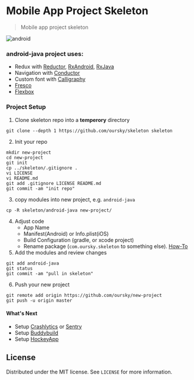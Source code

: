 # Mobile App Project Skeleton
> Mobile app project skeleton

![android](https://img.shields.io/badge/android-java-brightgreen.svg)

### android-java project uses:
- Redux with [Reductor](https://github.com/Yarikx/reductor), [RxAndroid](https://github.com/ReactiveX/RxAndroid),  [RxJava](https://github.com/ReactiveX/RxJava)
- Navigation with [Conductor](https://github.com/bluelinelabs/Conductor)
- Custom font with [Calligraphy](https://github.com/chrisjenx/Calligraphy)
- [Fresco](https://github.com/facebook/fresco)
- [Flexbox](https://github.com/google/flexbox-layout)
 
### Project Setup
1. Clone skeleton repo into a **temperory** directory
```
git clone --depth 1 https://github.com/oursky/skeleton skeleton
```
2. Init your repo
```
mkdir new-project
cd new-project
git init
cp ../skeleton/.gitignore .
vi LICENSE
vi README.md
git add .gitignore LICENSE README.md
git commit -am "init repo"
```
3. copy modules into new project, e.g. `android-java`
```
cp -R skeleton/android-java new-project/
```
4. Adjust code
   - App Name
   - Manifest(Android) or Info.plist(iOS)
   - Build Configuration (gradle, or xcode project)
   - Rename package (`com.oursky.skeleton` to something else).  [How-To](https://stackoverflow.com/questions/16804093/android-studio-rename-package)
5. Add the modules and review changes
```
git add android-java
git status
git commit -am "pull in skeleton"
```
6. Push your new project 
```
git remote add origin https://github.com/oursky/new-project
git push -u origin master
```

#### What's Next
- Setup [Crashlytics](https://fabric.io/kits/android/crashlytics) or [Sentry](https://sentry.io/welcome/)
- Setup [Buddybuild](https://www.buddybuild.com/)
- Setup [HockeyApp](https://www.hockeyapp.net/)

## License
Distributed under the MIT license. See ``LICENSE`` for more information.
